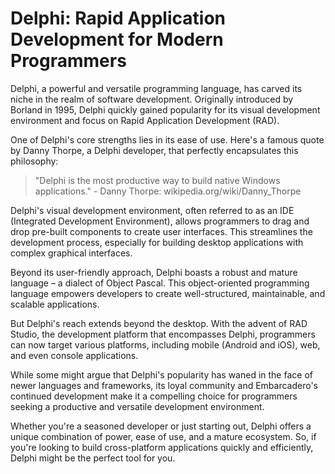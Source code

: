 # Delphi: Rapid Application Development for Modern Programmers

Delphi, a powerful and versatile programming language, has carved its niche in the realm of software development. Originally introduced by Borland in 1995, Delphi quickly gained popularity for its visual development environment and focus on Rapid Application Development (RAD).

One of Delphi's core strengths lies in its ease of use. Here's a famous quote by Danny Thorpe, a Delphi developer, that perfectly encapsulates this philosophy:

> "Delphi is the most productive way to build native Windows applications." - Danny Thorpe: wikipedia.org/wiki/Danny_Thorpe

Delphi's visual development environment, often referred to as an IDE (Integrated Development Environment), allows programmers to drag and drop pre-built components to create user interfaces. This streamlines the development process, especially for building desktop applications with complex graphical interfaces.

Beyond its user-friendly approach, Delphi boasts a robust and mature language – a dialect of Object Pascal. This object-oriented programming language empowers developers to create well-structured, maintainable, and scalable applications.

But Delphi's reach extends beyond the desktop. With the advent of RAD Studio, the development platform that encompasses Delphi, programmers can now target various platforms, including mobile (Android and iOS), web, and even console applications.

While some might argue that Delphi's popularity has waned in the face of newer languages and frameworks, its loyal community and Embarcadero's continued development make it a compelling choice for programmers seeking a productive and versatile development environment.

Whether you're a seasoned developer or just starting out, Delphi offers a unique combination of power, ease of use, and a mature ecosystem. So, if you're looking to build cross-platform applications quickly and efficiently, Delphi might be the perfect tool for you.
